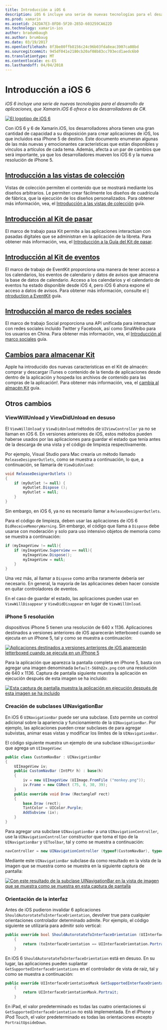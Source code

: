```yaml
---
title: Introducción a iOS 6
description: iOS 6 incluye una serie de nuevas tecnologías para el desarrollo de aplicaciones, que Xamarin.iOS 6 ofrece a los desarrolladores de C#.
ms.prod: xamarin
ms.assetid: 242DA7E3-8FD8-5F20-285D-603259CA622D
ms.technology: xamarin-ios
author: bradumbaugh
ms.author: brumbaug
ms.date: 03/19/2017
ms.openlocfilehash: 8f3be80ffb8156c24c96b03fda8eac3907ca88bd
ms.sourcegitcommit: 945df041e2180cb20af08b83cc703ecd1aedc6b0
ms.translationtype: MT
ms.contentlocale: es-ES
ms.lasthandoff: 04/04/2018
---
```

# <a name="introduction-to-ios-6"></a>Introducción a iOS 6

_iOS 6 incluye una serie de nuevas tecnologías para el desarrollo de aplicaciones, que Xamarin.iOS 6 ofrece a los desarrolladores de C#._

[ ![](images/ios6-large.jpg "El logotipo de iOS 6")](images/ios6-large.jpg#lightbox)

Con iOS 6 y 6 de Xamarin.iOS, los desarrolladores ahora tienen una gran cantidad de capacidad a su disposición para crear aplicaciones de iOS, los que incluidos esa iPhone 5 de destino.
Este documento enumeran algunas de las más nuevas y emocionantes características que están disponibles y vínculos a artículos de cada tema. Además, afecta a un par de cambios que será importante, ya que los desarrolladores mueven los iOS 6 y la nueva resolución de iPhone 5.


## <a name="introduction-to-collection-viewsiosuser-interfacecontrolsuicollectionviewmd"></a>[Introducción a las vistas de colección](~/ios/user-interface/controls/uicollectionview.md)

Vistas de colección permiten el contenido que se mostrará mediante los diseños arbitrarios. Le permiten crear fácilmente los diseños de cuadrícula de fábrica, que la ejecución de los diseños personalizados. Para obtener más información, vea, el [Introducción a las vistas de colección](~/ios/user-interface/controls/uicollectionview.md) [](~/ios/user-interface/controls/uicollectionview.md)guía.


## <a name="introduction-to-pass-kitiosplatformpasskitmd"></a>[Introducción al Kit de pasar](~/ios/platform/passkit.md)

El marco de trabajo pasa Kit permite a las aplicaciones interactúan con pasadas digitales que se administran en la aplicación de la libreta. Para obtener más información, vea, el [Introducción a la Guía del Kit de pasar](~/ios/platform/passkit.md).


##  <a name="introduction-to-event-kitiosplatformeventkitmd"></a>[Introducción al Kit de eventos](~/ios/platform/eventkit.md)

El marco de trabajo de EventKit proporciona una manera de tener acceso a los calendarios, los eventos de calendario y datos de avisos que almacena la base de datos de calendario. Acceso a los calendarios y el calendario de eventos ha estado disponible desde iOS 4, pero iOS 6 ahora expone el acceso a datos de avisos. Para obtener más información, consulte el [I](~/ios/platform/eventkit.md) [ntroduction a EventKit](~/ios/platform/eventkit.md) guía.


##  <a name="introduction-to-the-social-frameworkiosplatformsocial-frameworkmd"></a>[Introducción al marco de redes sociales](~/ios/platform/social-framework.md)

El marco de trabajo Social proporciona una API unificada para interactuar con redes sociales incluido Twitter y Facebook, así como SinaWeibo para los usuarios en China. Para obtener más información, vea, el [Introducción al marco sociales](~/ios/platform/social-framework.md) guía.


##  <a name="changes-to-store-kitchanges-to-storekitmd"></a>[Cambios para almacenar Kit](changes-to-storekit.md)

Apple ha introducido dos nuevas características en el Kit de almacén: comprar y descargar iTunes o contenido de la tienda de aplicaciones desde dentro de la aplicación y hospeda los archivos de contenido para las compras de la aplicación!. Para obtener más información, vea, el [cambia al almacén Kit](changes-to-storekit.md) guía.


## <a name="other-changes"></a>Otros cambios


### <a name="viewwillunload-and-viewdidunload-deprecated"></a>ViewWillUnload y ViewDidUnload en desuso

El `ViewWillUnload` y `ViewDidUnload` métodos de `UIViewController` ya no se llaman en iOS 6. En versiones anteriores de iOS, estos métodos pueden haberse usados por las aplicaciones para guardar el estado que tenía antes de la descarga de una vista y el código de limpieza respectivamente.

Por ejemplo, Visual Studio para Mac crearía un método llamado `ReleaseDesignerOutlets`, como se muestra a continuación, lo que, a continuación, se llamaría de `ViewDidUnload`:

```csharp
void ReleaseDesignerOutlets ()
{
    if (myOutlet != null) {
        myOutlet.Dispose ();
        myOutlet = null;
    }
}
```

Sin embargo, en iOS 6, ya no es necesario llamar a `ReleaseDesignerOutlets`.   
   
   
   
Para el código de limpieza, deben usar las aplicaciones de iOS 6 `DidReceiveMemoryWarning`. Sin embargo, el código que llama a `Dispose` debe usarse con moderación y solo para uso intensivo objetos de memoria como se muestra a continuación:

```csharp
if (myImageView != null){
    if (myImageView.Superview == null){
        myImageView.Dispose();
        myImageView = null;
    }
}
```

Una vez más, al llamar a `Dispose` como arriba raramente debería ser necesario. En general, la mayoría de las aplicaciones deben hacer consiste en quitar controladores de eventos.

En el caso de guardar el estado, las aplicaciones pueden usar en `ViewWillDisappear` y `ViewDidDisappear` en lugar de `ViewWillUnload`.


### <a name="iphone-5-resolution"></a>iPhone 5 resolución

dispositivos iPhone 5 tienen una resolución de 640 x 1136. Aplicaciones destinados a versiones anteriores de iOS aparecerán letterboxed cuando se ejecuta en un iPhone 5, tal y como se muestra a continuación:

 [![](images/01-letterboxed.png "Aplicaciones destinados a versiones anteriores de iOS aparecerán letterboxed cuando se ejecuta en un iPhone 5")](images/01-letterboxed.png#lightbox)

Para la aplicación que aparezca la pantalla completa en iPhone 5, basta con agregar una imagen denominada `Default-568h@2x.png` con una resolución de 640 x 1136. Captura de pantalla siguiente muestra la aplicación en ejecución después de esta imagen se ha incluido:

 [![](images/02-fullscreen.png "Esta captura de pantalla muestra la aplicación en ejecución después de esta imagen se ha incluido")](images/02-fullscreen.png#lightbox)

### <a name="subclassing-uinavigationbar"></a>Creación de subclases UINavigationBar

En iOS 6 `UINavigationBar` puede ser una subclase. Esto permite un control adicional sobre la apariencia y funcionamiento de la `UINavigationBar`. Por ejemplo, las aplicaciones pueden crear subclases de para agregar subvistas, animar esas vistas y modificar los límites de la `UINavigationBar`.

El código siguiente muestra un ejemplo de una subclase `UINavigationBar` que agrega un `UIImageView`:

```csharp
public class CustomNavBar : UINavigationBar
{
    UIImageView iv;
    public CustomNavBar (IntPtr h) : base(h)
    {
        iv = new UIImageView (UIImage.FromFile ("monkey.png"));
        iv.Frame = new CGRect (75, 0, 30, 39);
    }
    public override void Draw (RectangleF rect)
    {
        base.Draw (rect);
        TintColor = UIColor.Purple;
        AddSubview (iv);
    }
}
```

Para agregar una subclase `UINavigationBar` a una `UINavigationController`, use la `UINavigationController` constructor que toma el tipo de la `UINavigationBar` y `UIToolbar`, tal y como se muestra a continuación:

```csharp
navController = new UINavigationController (typeof(CustomNavBar), typeof(UIToolbar));
```

Mediante este `UINavigationBar` subclase da como resultado en la vista de la imagen que se muestra como se muestra en la siguiente captura de pantalla:

 [![](images/03-navbar.png "Con este resultado de la subclase UINavigationBar en la vista de imagen que se muestra como se muestra en esta captura de pantalla")](images/03-navbar.png#lightbox)

### <a name="interface-orientation"></a>Orientación de la interfaz

Antes de iOS pudieron invalidar 6 aplicaciones `ShouldAutorotateToInterfaceOrientation`, devolver true para cualquier orientaciones controlador determinado admite. Por ejemplo, el código siguiente se utilizaría para admitir solo vertical:

```csharp
public override bool ShouldAutorotateToInterfaceOrientation (UIInterfaceOrientation toInterfaceOrientation)
    {
        return (toInterfaceOrientation == UIInterfaceOrientation.Portrait);
    }
```

En iOS 6 `ShouldAutorotateToInterfaceOrientation` está en desuso.
En su lugar, las aplicaciones pueden suplantar `GetSupportedInterfaceOrientations` en el controlador de vista de raíz, tal y como se muestra a continuación:

```csharp
public override UIInterfaceOrientationMask GetSupportedInterfaceOrientations ()
    {
        return UIInterfaceOrientationMask.Portrait;
    }
```

En iPad, el valor predeterminado es todas las cuatro orientaciones si `GetSupportedInterfaceOrientation` no está implementada. En el iPhone y iPod Touch, el valor predeterminado es todas las orientaciones excepto `PortraitUpsideDown`.
